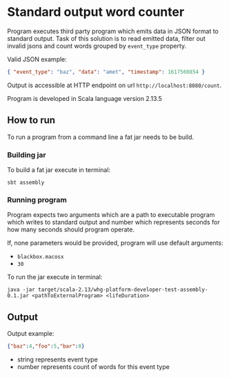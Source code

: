 # Standard output word counter

Program executes third party program which emits data in JSON format to standard output. Task of 
this solution is to read emitted data, filter out invalid jsons and count words grouped by 
`event_type` property.

Valid JSON example: 
```json
{ "event_type": "baz", "data": "amet", "timestamp": 1617560854 }
```

Output is accessible at HTTP endpoint on url `http://localhost:8080/count`.

Program is developed in Scala language version 2.13.5
## How to run

To run a program from a command line a fat jar needs to be build. 

### Building jar
To build a fat jar execute in terminal:

```sbt assembly```

### Running program
Program expects two arguments which are a path to executable program which writes to standard output
and number which represents seconds for how many seconds should program operate.

If, none parameters would be provided, program will use default arguments:
 - ```blackbox.macosx```
 - ```30```


To run the jar execute in terminal:

```java -jar target/scala-2.13/whg-platform-developer-test-assembly-0.1.jar <pathToExternalProgram> <lifeDuration>```

## Output
Output example:
```json
{"baz":4,"foo":5,"bar":8}
```

- string represents event type
- number represents count of words for this event type 